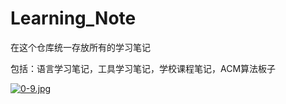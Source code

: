 # Learning_Note

在这个仓库统一存放所有的学习笔记

包括：语言学习笔记，工具学习笔记，学校课程笔记，ACM算法板子

[![0-9.jpg](https://i.postimg.cc/Zq07XDpc/0-9.jpg)](https://postimg.cc/wt8Qm2Wy)
